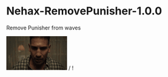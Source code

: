 # Nehax-RemovePunisher-1.0.0

Remove Punisher from waves

![ Alt text](punisher-the-punisher.gif) / ! [](punisher-the-punisher.gif)